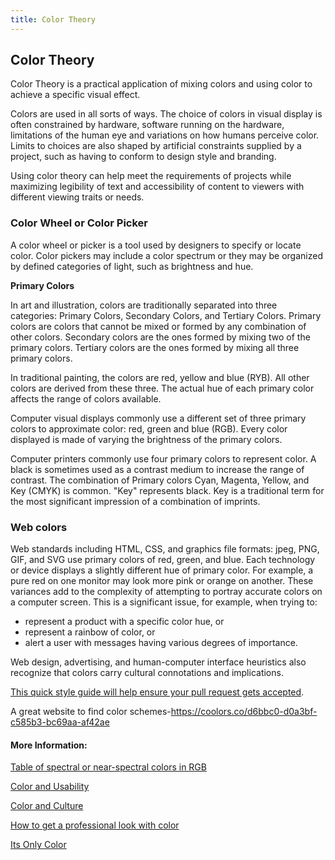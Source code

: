 ```yaml
---
title: Color Theory
---
```

## Color Theory

Color Theory is a practical application of mixing colors and using color to achieve a specific visual effect.

Colors are used in all sorts of ways.
The choice of colors in visual display is often constrained by hardware, software running on the hardware, limitations of the human eye and variations on how humans perceive color.
Limits to choices are also shaped by artificial constraints supplied by a project, such as having to conform to design style and branding.

Using color theory can help meet the requirements of projects while maximizing legibility of text and accessibility of content to viewers with different viewing traits or needs.

### Color Wheel or Color Picker

A color wheel or picker is a tool used by designers to specify or locate color.
Color pickers may include a color spectrum or they may be organized by defined categories of light, such as brightness and hue.

**Primary Colors**

In art and illustration, colors are traditionally separated into three categories: Primary Colors, Secondary Colors, and Tertiary Colors.
Primary colors are colors that cannot be mixed or formed by any combination of other colors.
Secondary colors are the ones formed by mixing two of the primary colors.
Tertiary colors are the ones formed by mixing all three primary colors.

In traditional painting, the colors are red, yellow and blue (RYB).
All other colors are derived from these three.
The actual hue of each primary color affects the range of colors available.

Computer visual displays commonly use a different set of three primary colors to approximate color: red, green and blue (RGB).
Every color displayed is made of varying the brightness of the primary colors.

Computer printers commonly use four primary colors to represent color.
A black is sometimes used as a contrast medium to increase the range of contrast.
The combination of Primary colors Cyan, Magenta, Yellow, and Key (CMYK) is common. "Key" represents black.
Key is a traditional term for the most significant impression of a combination of imprints.

### Web colors

Web standards including HTML, CSS, and graphics file formats: jpeg, PNG, GIF, and SVG use primary colors of red, green, and blue.
Each technology or device displays a slightly different hue of primary color.
For example, a pure red on one monitor may look more pink or orange on another.
These variances add to the complexity of attempting to portray accurate colors on a computer screen.
This is a significant issue, for example, when trying to:

* represent a product with a specific color hue, or
* represent a rainbow of color, or
* alert a user with messages having various degrees of importance.

Web design, advertising, and human-computer interface heuristics also recognize that colors carry cultural connotations and implications. 

<a href='https://github.com/freecodecamp/guides/blob/master/README.md' target='_blank' rel='nofollow'>This quick style guide will help ensure your pull request gets accepted</a>.

<!-- The article goes here, in GitHub-flavored Markdown. Feel free to add YouTube videos, images, and CodePen/JSBin embeds  -->
A great website to find color schemes-https://coolors.co/d6bbc0-d0a3bf-c585b3-bc69aa-af42ae

#### More Information:
<!-- Please add any articles you think might be helpful to read before writing the article -->

[Table of spectral or near-spectral colors in RGB](https://en.wikipedia.org/wiki/Spectral_color#Table_of_spectral_or_near-spectral_colors)

[Color and Usability](/visual-design/color-theory/usability/index.md)

[Color and Culture](/visual-design/color-theory/color-and-culture/index.md)

[How to get a professional look with color](https://www.webdesignerdepot.com/2009/12/how-to-get-a-professional-look-with-color/)

[Its Only Color](https://robots.thoughtbot.com/Its-only-color)



